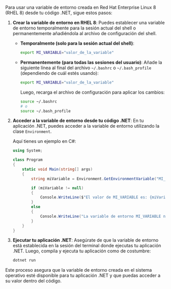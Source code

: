 Para usar una variable de entorno creada en Red Hat Enterprise Linux 8 (RHEL 8) desde tu código .NET, sigue estos pasos:

1. **Crear la variable de entorno en RHEL 8**:
   Puedes establecer una variable de entorno temporalmente para la sesión actual del shell o permanentemente añadiéndola al archivo de configuración del shell.

   - **Temporalmente (solo para la sesión actual del shell)**:
     ```bash
     export MI_VARIABLE="valor_de_la_variable"
     ```

   - **Permanentemente (para todas las sesiones del usuario)**:
     Añade la siguiente línea al final del archivo `~/.bashrc` o `~/.bash_profile` (dependiendo de cuál estés usando):
     ```bash
     export MI_VARIABLE="valor_de_la_variable"
     ```
     Luego, recarga el archivo de configuración para aplicar los cambios:
     ```bash
     source ~/.bashrc
     # o
     source ~/.bash_profile
     ```

2. **Acceder a la variable de entorno desde tu código .NET**:
   En tu aplicación .NET, puedes acceder a la variable de entorno utilizando la clase `Environment`.

   Aquí tienes un ejemplo en C#:
   ```csharp
   using System;

   class Program
   {
       static void Main(string[] args)
       {
           string miVariable = Environment.GetEnvironmentVariable("MI_VARIABLE");

           if (miVariable != null)
           {
               Console.WriteLine($"El valor de MI_VARIABLE es: {miVariable}");
           }
           else
           {
               Console.WriteLine("La variable de entorno MI_VARIABLE no está definida.");
           }
       }
   }
   ```

3. **Ejecutar tu aplicación .NET**:
   Asegúrate de que la variable de entorno está establecida en la sesión del terminal donde ejecutas tu aplicación .NET. Luego, compila y ejecuta tu aplicación como de costumbre:
   ```bash
   dotnet run
   ```

Este proceso asegura que la variable de entorno creada en el sistema operativo esté disponible para tu aplicación .NET y que puedas acceder a su valor dentro del código.
